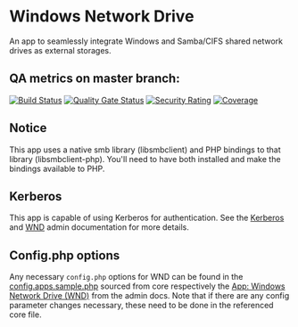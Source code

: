 # Windows Network Drive

An app to seamlessly integrate Windows and Samba/CIFS shared network drives as external storages.

## QA metrics on master branch:

[![Build Status](https://drone.owncloud.com/api/badges/owncloud/windows_network_drive/status.svg)](https://drone.owncloud.com/owncloud/windows_network_drive)
[![Quality Gate Status](https://sonarcloud.io/api/project_badges/measure?project=owncloud_windows_network_drive&metric=alert_status&token=209ba7740a4f62d94003c52cc7ff9ad4b8d090e5)](https://sonarcloud.io/dashboard?id=owncloud_windows_network_drive)
[![Security Rating](https://sonarcloud.io/api/project_badges/measure?project=owncloud_windows_network_drive&metric=security_rating&token=209ba7740a4f62d94003c52cc7ff9ad4b8d090e5)](https://sonarcloud.io/dashboard?id=owncloud_windows_network_drive)
[![Coverage](https://sonarcloud.io/api/project_badges/measure?project=owncloud_windows_network_drive&metric=coverage&token=209ba7740a4f62d94003c52cc7ff9ad4b8d090e5)](https://sonarcloud.io/dashboard?id=owncloud_windows_network_drive)

## Notice

This app uses a native smb library (libsmbclient) and PHP bindings to that library (libsmbclient-php). You'll need to have both installed and make the bindings available to PHP.

## Kerberos

This app is capable of using Kerberos for authentication. See the [Kerberos](https://doc.owncloud.com/server/latest/admin_manual/enterprise/authentication/kerberos.html) and [WND](https://doc.owncloud.com/server/latest/admin_manual/enterprise/external_storage/windows-network-drive_configuration.html) admin documentation for more details.

## Config.php options

Any necessary `config.php` options for WND can be found in the [config.apps.sample.php](https://github.com/owncloud/core/blob/master/config/config.apps.sample.php) sourced from core respectively the [App: Windows Network Drive (WND)](https://doc.owncloud.com/server/latest/admin_manual/configuration/server/config_apps_sample_php_parameters.html#app-windows-network-drive-wnd) from the admin docs. Note that if there are any config parameter changes necessary, these need to be done in the referenced core file.
